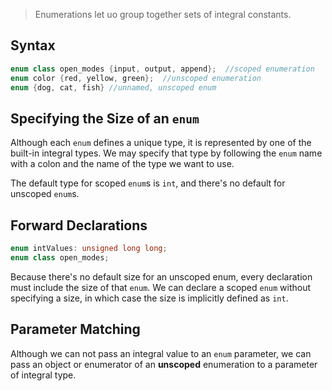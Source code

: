 >Enumerations let uo group together sets of integral constants.

## Syntax
```cpp
enum class open_modes {input, output, append};  //scoped enumeration
enum color {red, yellow, green};  //unscoped enumeration
enum {dog, cat, fish} //unnamed, unscoped enum
```
## Specifying the Size of an `enum`
Although each `enum` defines a unique type, it is represented by one of the built-in integral types. We may specify that type by following the `enum` name with a colon and the name of the type we want to use.

The default type for scoped `enum`s is `int`, and there's no default for unscoped `enum`s.

## Forward Declarations
```cpp
enum intValues: unsigned long long;
enum class open_modes;
```
Because there's no default size for an unscoped enum, every declaration must include the size of that `enum`. We can declare a scoped `enum` without specifying a size, in which case the size is implicitly defined as `int`.

## Parameter Matching 
Although we can not pass an integral value to an `enum` parameter, we can pass an object or enumerator of an **unscoped** enumeration to a parameter of integral type.

